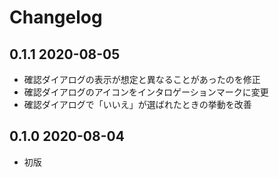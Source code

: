# Changelog

## 0.1.1 2020-08-05

- 確認ダイアログの表示が想定と異なることがあったのを修正
- 確認ダイアログのアイコンをインタロゲーションマークに変更
- 確認ダイアログで「いいえ」が選ばれたときの挙動を改善

## 0.1.0 2020-08-04

- 初版

